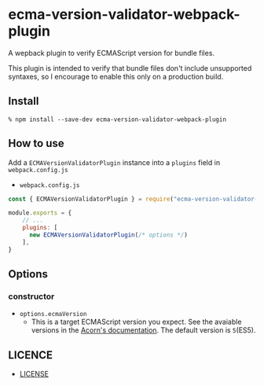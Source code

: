 # ecma-version-validator-webpack-plugin

A wepback plugin to verify ECMAScript version for bundle files.

This plugin is intended to verify that bundle files don't include unsupported syntaxes, so I encourage to enable this only on a production build.

## Install

```
% npm install --save-dev ecma-version-validator-webpack-plugin
```

## How to use

Add a `ECMAVersionValidatorPlugin` instance into a `plugins` field in `webpack.config.js`

- `webpack.config.js`

```js
const { ECMAVersionValidatorPlugin } = require("ecma-version-validator-webpack-plugin");

module.exports = {
    // ...
    plugins: [
      new ECMAVersionValidatorPlugin(/* options */)
    ],
}
```

## Options

### constructor

- `options.ecmaVersion`
    - This is a target ECMAScript version you expect. See the avaiable versions in the [Acorn's documentation](https://github.com/acornjs/acorn/tree/master/acorn#interface). The default version is `5`(ES5).

## LICENCE

- [LICENSE](./LICENSE)